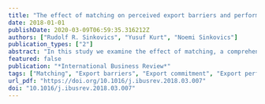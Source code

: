 ```yaml
---
title: "The effect of matching on perceived export barriers and performance in an era of globalization discontents: Empirical evidence from UK SMEs"
date: 2018-01-01
publishDate: 2020-03-09T06:59:35.316212Z
authors: ["Rudolf R. Sinkovics", "Yusuf Kurt", "Noemi Sinkovics"]
publication_types: ["2"]
abstract: "In this study we examine the effect of matching, a comprehensive networking concept, on the perceived export barriers and export performance of small exporting firms. We introduce matching as a moderating variable affecting the link of perceived internal/external export barriers to export performance. Using a sample of 106 UK-based exporting small and medium enterprises (SMEs), we find that matching alleviates the negative impact of perceived internal export barriers on export performance. Furthermore, the empirical results show that export experience and export commitment reduce managers' perceived internal and external export barriers. The study shows that matching, as a networking-tool at multiple levels, can help to overcome export barriers, thus providing a mechanism to offset challenges opened up through nationalistic policies."
featured: false
publication: "*International Business Review*"
tags: ["Matching", "Export barriers", "Export commitment", "Export performance", "SMEs", "Anti-globalization"]
url_pdf: "https://doi.org/10.1016/j.ibusrev.2018.03.007"
doi: "10.1016/j.ibusrev.2018.03.007"
---
```


